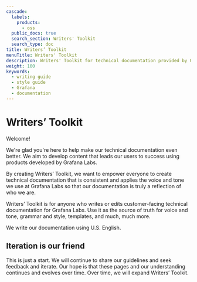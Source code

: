 ```yaml
---
cascade:
  labels:
    products:
      - oss
  public_docs: true
  search_section: Writers' Toolkit
  search_type: doc
title: Writers’ Toolkit
menuTitle: Writers' Toolkit
description: Writers' Toolkit for technical documentation provided by Grafana Labs
weight: 100
keywords:
  - writing guide
  - style guide
  - Grafana
  - documentation
---
```


# Writers’ Toolkit

<!-- vale Google.Exclamation = NO -->

Welcome!

<!-- vale Google.Exclamation = YES -->

We're glad you're here to help make our technical documentation even better. We aim to develop content that leads our users to success using products developed by Grafana Labs.

By creating Writers’ Toolkit, we want to empower everyone to create technical documentation that is consistent and applies the voice and tone we use at Grafana Labs so that our documentation is truly a reflection of who we are.

Writers’ Toolkit is for anyone who writes or edits customer-facing technical documentation for Grafana Labs. Use it as the source of truth for voice and tone, grammar and style, templates, and much, much more.

We write our documentation using U.S. English.

## Iteration is our friend

This is just a start. We will continue to share our guidelines and seek feedback and iterate. Our hope is that these pages and our understanding continues and evolves over time. Over time, we will expand Writers’ Toolkit.
